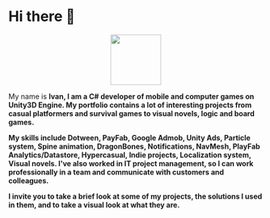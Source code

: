 <h1>Hi there 👋</h1>

<div id="header" align="center">
  <img src="https://media.giphy.com/media/M9gbBd9nbDrOTu1Mqx/giphy.gif" width="100"/>
</div>

<p>My name is <b>Ivan<b>, I am a C# developer of mobile and computer games on Unity3D Engine. My portfolio contains a lot of interesting projects from casual platformers and survival games to visual novels, logic and board games.</p>
<p>My skills include Dotween, PayFab, Google Admob, Unity Ads, Particle system, Spine animation, DragonBones, Notifications, NavMesh, PlayFab Analytics/Datastore, Hypercasual, Indie projects, Localization system, Visual novels. 
I've also worked in IT project management, so I can work professionally in a team and communicate with customers and colleagues.</p>
<p>I invite you to take a brief look at some of my projects, the solutions I used in them, and to take a visual look at what they are.</p>
